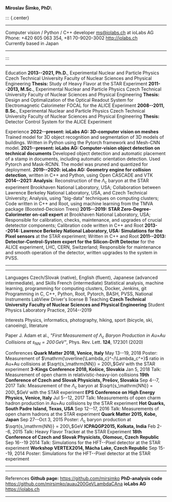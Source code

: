 **Miroslav Šimko, PhD**\

::: {.center}
  ------------------------------------------ -------------------------------------------
  Computer vision / Python / C++ developer   <ms@iolabs.ch>
  at ioLabs AG                               Phone: +420 605 063 354, +81 70-9020-3002
  <http://iolabs.ch>                         
  Currently based in Japan                   
  ------------------------------------------ -------------------------------------------
:::

  ------------ -----------------------------------------------------------------------------------------
               
  Education    **2013--2021, Ph.D.**, Experimental Nuclear and Particle Physics
               Czech Technical University
               Faculty of Nuclear Sciences and Physical Engineering
               **Thesis:** Study of Heavy Flavor at the STAR Experiment
               **2011--2013, M.Sc.**, Experimental Nuclear and Particle Physics
               Czech Technical University
               Faculty of Nuclear Sciences and Physical Engineering
               **Thesis:** Design and Optimalization of the Optical Readout System
               for Electromagnetic Calorimeter FOCAL for the ALICE Experiment
               **2008--2011, B.Sc.**, Experimental Nuclear and Particle Physics
               Czech Technical University
               Faculty of Nuclear Sciences and Physical Engineering
               **Thesis:** Detector Control System for the ALICE Experiment
               
  Experience   **2022--present: ioLabs AG: 3D-computer vision on meshes** Trained model
               for 3D object recognition and segmentation of 3D models of buildings.
               Written in Python using the Pytorch framework and Mesh-CNN model.
               **2021--present: ioLabs AG: Computer-vision object detection on technical**
               **documents** Developed object detection and automatic placement of a stamp
               in documents, including automatic orientation detection. Used Pytorch
               and Mask-RCNN. The model was pruned and quantized for deployment.
               **2019--2020: ioLabs AG: Geometry engine for collision detection**, written
               in C++ and Python, using Open CASCADE and VTK
               **2014--2021: Analysis**: Reconstruction of the $\Lambda_\mathrm{c}$ baryon at the STAR
               experiment Brookhaven National Laboratory, USA; Collaboration between
               Lawrence Berkeley National Laboratory, USA, and Czech Technical University;
               Analysis, using "big-data" techniques on computing clusters;
               Code written in C++ and Root, using machine learning from the TMVA package
               (Boosted-Decision Trees)
               **2015--2019: STAR Zero-Degree-Calorimeter on-call expert** at Brookhaven
               National Laboratory, USA; Responsible for calibration, checks, maintenance,
               and upgrades of crucial detetector components; Calibration code written
               in C++ and Root
               **2013--2014: Lawrence Berkeley National Laboratory, USA: Simulations**
               **for the Pixel sensors** at the STAR experiment; Written in C++ and Root
               **2011--2013: Detector-Control-System expert for the Silicon-Drift Detector**
               for the ALICE experiment, LHC, CERN, Switzerland; Responsible for maintenance
               and smooth operation of the detector, written upgrades to the system in PVSS.
  ------------ -----------------------------------------------------------------------------------------

  ------------- -------------------------------------------------------------------------------------------------------------------------------------
  Languages     Czech/Slovak (native), English (fluent), Japanese (advanced intermediate),
  and Skills    French (intermediate)
                Statistical analysis, machine learning, programming for computing clusters,
                Docker, Jenkins, git
                Programming in C, C++, Python, Root, Pytorch, BASH,
                PVSS, National Instruments LabView
                Driver's license B
  Teaching      **Czech Technical University**
                **Faculty of Nuclear Sciences and Physical Engineering**
                Student Physics Laboratory Practice, 2014--2019
                
  Interests     Physics, informatics, photography, hiking, sport (bicycle, ski, canoeing), literature
                
  Paper         J. Adam et al., *"First Measurement of $\Lambda_\mathrm{c}$ Baryon Production in Au+Au Collisions*
                *at $s_\mathrm{NN} = 200\,$GeV"*, Phys. Rev. Lett. **124**, 172301 (2020)
                
  Conferences   **Quark Matter 2018, Venice, Italy** May 13--19, 2018
                Poster: Measurement of $\mathrm{\overline{\Lambda_c}^-/\Lambda_c^+}$ ratio in Au+Au collisions at $\sqrt{s_\mathrm{NN}} = 200\,$GeV
                with the STAR experiment
                **3-Kings Conference 2018, Košice, Slovakia** Jan 5, 2018
                Talk: Measurement of open charm in relativistic-heavy-ion collisions
                **19th Conference of Czech and Slovak Physicists, Prešov, Slovakia**
                Sep 4--7, 2017
                Talk: Measurement of the $\Lambda_\mathrm{c}$ baryon at $\sqrt{s_\mathrm{NN}} = 200\,$GeV with the STAR
                experiment
                **EPS Conference on High Energy Physics, Venice, Italy** Jul 5--12, 2017
                Talk: Measurements of open charm hadron production in Au+Au collisions by
                the STAR experiment
                **Hot Quarks, South Padre Island, Texas, USA** Sep 12--17, 2016
                Talk: Measurements of open charm hadrons at the STAR experiment
                **Quark Matter 2015, Kobe, Japan** Sep 27--Oct 3, 2015
                Poster: $\Lambda_\mathrm{c}$ baryon production at $\sqrt{s_\mathrm{NN}} = 200\,$GeV
                **ICPAQGP2015, Kolkata, India** Feb 2--6, 2015
                Talk: Heavy Flavor Tracker at the STAR Experiment
                **18th Conference of Czech and Slovak Physicists, Olomouc, Czech**
                **Republic** Sep 16--19 2014
                Talk: Simulations for the HFT--Pixel detector at the STAR experiment
                **Workshop VERTEX2014, Mácha Lake, Czech Republic** Sep 15--19, 2014
                Poster: Simulations for the HFT--Pixel detector at the STAR experiment
                
  ------------- -------------------------------------------------------------------------------------------------------------------------------------

  ------------ ----------------------------------------------------
  References   **Github page:**
               <https://github.com/mirsimko>
               **PhD-analysis code**
               <https://github.com/mirsimko/auau200GeVLambdaCAna>
               **ioLabs AG**
               <https://iolabs.ch>
  ------------ ----------------------------------------------------
